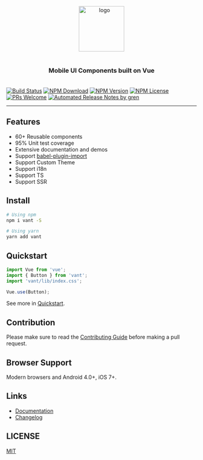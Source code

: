 <p align="center">
    <img alt="logo" src="https://img.yzcdn.cn/vant/logo.png" width="120" height="120" style="margin-bottom: 10px;">
</p>

<h3 align="center" style="margin: 30px 0 35px;">Mobile UI Components built on Vue</h3>


[![Build Status](https://badgen.net/travis/FEMessage/vant/master)](https://travis-ci.com/FEMessage/vant)
[![NPM Download](https://badgen.net/npm/dm/@femessage/vant)](https://www.npmjs.com/package/@femessage/vant)
[![NPM Version](https://badgen.net/npm/v/@femessage/vant)](https://www.npmjs.com/package/@femessage/vant)
[![NPM License](https://badgen.net/npm/license/@femessage/vant)](https://github.com/FEMessage/vant/blob/master/LICENSE)
[![PRs Welcome](https://img.shields.io/badge/PRs-welcome-brightgreen.svg)](https://github.com/FEMessage/vant/pulls)
[![Automated Release Notes by gren](https://img.shields.io/badge/%F0%9F%A4%96-release%20notes-00B2EE.svg)](https://github-tools.github.io/github-release-notes/)

---

## Features

* 60+ Reusable components
* 95% Unit test coverage
* Extensive documentation and demos
* Support [babel-plugin-import](https://github.com/ant-design/babel-plugin-import)
* Support Custom Theme
* Support i18n
* Support TS
* Support SSR

## Install

```bash
# Using npm
npm i vant -S

# Using yarn
yarn add vant
```

## Quickstart

```js
import Vue from 'vue';
import { Button } from 'vant';
import 'vant/lib/index.css';

Vue.use(Button);
```

See more in [Quickstart](https://femessage.github.io/vant#/en-US/quickstart).

## Contribution

Please make sure to read the [Contributing Guide](./.github/CONTRIBUTING.md) before making a pull request.

## Browser Support

Modern browsers and Android 4.0+, iOS 7+.

## Links

* [Documentation](https://femessage.github.io/vant)
* [Changelog](https://github.com/FEMessage/vant/releases)

## LICENSE

[MIT](https://en.wikipedia.org/wiki/MIT_License)

